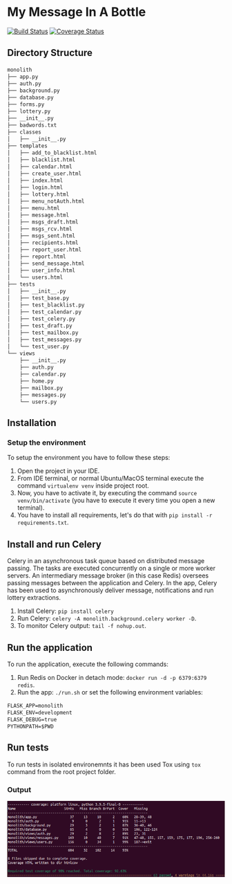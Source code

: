 

# My Message In A Bottle
[![Build Status](https://app.travis-ci.com/fcarli3/message-in-a-bottle.svg?token=3N4JdWYn7QpiZ6F6wFdB&branch=main)](https://app.travis-ci.com/fcarli3/message-in-a-bottle) [![Coverage Status](https://coveralls.io/repos/github/fcarli3/message-in-a-bottle/badge.svg?branch=main&t=vyPoTB)](https://coveralls.io/github/fcarli3/message-in-a-bottle?branch=main)

## Directory Structure
```
monolith
├── app.py
├── auth.py
├── background.py
├── database.py
├── forms.py
├── lottery.py
├── __init__.py
├── badwords.txt
├── classes
│   ├── __init__.py
├── templates
│   ├── add_to_blacklist.html
│   ├── blacklist.html
│   ├── calendar.html
│   ├── create_user.html
│   ├── index.html
│   ├── login.html
│   ├── lottery.html
│   ├── menu_notAuth.html
│   ├── menu.html
│   ├── message.html
│   ├── msgs_draft.html
│   ├── msgs_rcv.html
│   ├── msgs_sent.html
│   ├── recipients.html
│   ├── report_user.html
│   ├── report.html
│   ├── send_message.html
│   ├── user_info.html
│   └── users.html
├── tests
│   ├── __init__.py
│   ├── test_base.py
│   ├── test_blacklist.py
│   ├── test_calendar.py
│   ├── test_celery.py
│   ├── test_draft.py
│   ├── test_mailbox.py
│   ├── test_messages.py
│   └── test_user.py
└── views
    ├── __init__.py
    ├── auth.py
    ├── calendar.py
    ├── home.py
    ├── mailbox.py
    ├── messages.py
    └── users.py
```


## Installation

### Setup the environment 
To setup the environment you have to follow these steps:

1. Open the project in your IDE.
2. From IDE terminal, or normal Ubuntu/MacOS terminal execute the command `virtualenv venv` inside project root.
3. Now, you have to activate it, by executing the command `source venv/bin/activate` (you have to execute it every time you open a new terminal).
4. You have to install all requirements, let's do that with `pip install -r requirements.txt`.

## Install and run Celery 
Celery in an asynchronous task queue based on distributed message passing. The tasks are executed concurrently on a single or more worker servers. An intermediary message broker (in this case Redis) oversees passing messages between the application and Celery. In the app, Celery has been used to asynchronously deliver message, notifications and run lottery extractions.
1. Install Celery: `pip install celery`
2. Run Celery: `celery -A monolith.background.celery worker -D`.
3. To monitor Celery output: `tail -f nohup.out`.

## Run the application
To run the application, execute the following commands:
1. Run Redis on Docker in detach mode: `docker run -d -p 6379:6379 redis`.
2. Run the app: `./run.sh` or set the following environment variables:
```
FLASK_APP=monolith
FLASK_ENV=development
FLASK_DEBUG=true
PYTHONPATH=$PWD
```

## Run tests
To run tests in isolated environemnts it has been used Tox using `tox` command from the root project folder. 

### Output
![image info](./tests.png)
